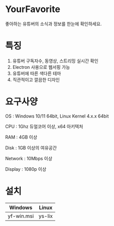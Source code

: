 # YourFavorite
좋아하는 유튜버의 소식과 정보를 한눈에 확인하세요.

# 특징
1. 유튜버 구독자수, 동영상, 스트리밍 실시간 확인
2. Electron 사용으로 웹서핑 가능
3. 유튜버에 따른 색다른 테마
4. 직관적이고 깔끔한 디자인

# 요구사양
OS : Windows 10/11 64bit, Linux Kernel 4.x.x 64bit

CPU : 1Ghz 듀얼코어 이상, x64 아키텍처

RAM : 4GB 이상

Disk : 1GB 이상의 여유공간

Network : 10Mbps 이상

Display : 1080p 이상

# 설치
|Windows|Linux|
|-|-|
|yf-win.msi|ys-lix|
